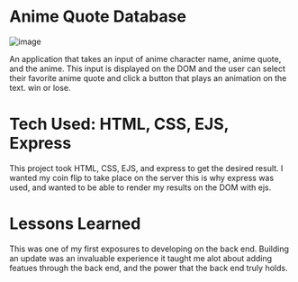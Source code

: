 # Anime Quote Database
![image](https://user-images.githubusercontent.com/112406976/200212087-37a10d50-6103-4b27-b56b-e2c2ec0abfc0.png)

An application that takes an input of anime character name, anime quote, and the anime. This input is displayed on the 
DOM and the user can select their favorite anime quote and click a button that plays an animation on the text.
win or lose. 
# Tech Used: HTML, CSS, EJS, Express 
This project took HTML, CSS, EJS, and express to get the desired result. I wanted my coin flip
to take place on the server this is why express was used, and wanted to be able to render my 
results on the DOM with ejs.
# Lessons Learned
This was one of my first exposures to developing on the back end. Building an update
was an invaluable experience it taught me alot about adding featues through the back 
end, and the power that the back end truly holds. 

